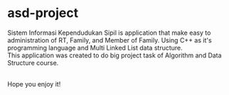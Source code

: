 # asd-project

Sistem Informasi Kependudukan Sipil is application that make easy to administration of RT, Family, and Member of Family. Using C++ as it's programming language and Multi Linked List data structure.<br>
This application was created to do big project task of Algorithm and Data Structure course.<br><br>

Hope you enjoy it! 
